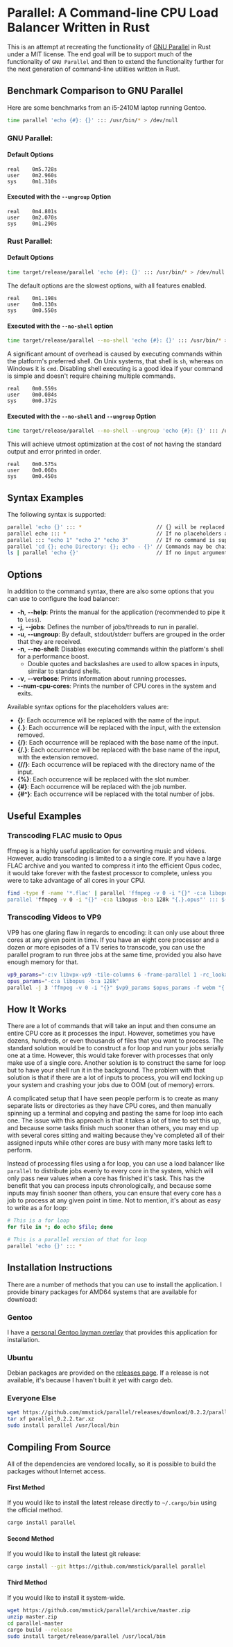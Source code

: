 # Parallel: A Command-line CPU Load Balancer Written in Rust
This is an attempt at recreating the functionality of [GNU Parallel](https://www.gnu.org/software/parallel/) in Rust under a MIT license. The end goal will be to support much of the functionality of `GNU Parallel` and then to extend the functionality further for the next generation of command-line utilities written in Rust.

## Benchmark Comparison to GNU Parallel

Here are some benchmarks from an i5-2410M laptop running Gentoo.

```sh
time parallel 'echo {#}: {}' ::: /usr/bin/* > /dev/null
```

### **GNU Parallel**:

#### Default Options

```
real	0m5.728s
user	0m2.960s
sys 	0m1.310s
```

#### Executed with the `--ungroup` Option

```
real	0m4.801s
user	0m2.070s
sys  	0m1.290s
```

### **Rust Parallel**:

#### Default Options

```sh
time target/release/parallel 'echo {#}: {}' ::: /usr/bin/* > /dev/null
```

The default options are the slowest options, with all features enabled.

```
real	0m1.198s
user	0m0.130s
sys  	0m0.550s
```

#### Executed with the `--no-shell` option

```sh
time target/release/parallel --no-shell 'echo {#}: {}' ::: /usr/bin/* > /dev/null
```

A significant amount of overhead is caused by executing commands within the platform's preferred shell. On Unix
systems, that shell is `sh`, whereas on Windows it is `cmd`. Disabling shell executing is a good idea if your
command is simple and doesn't require chaining multiple commands.

```
real    0m0.559s
user    0m0.084s
sys     0m0.372s
```

#### Executed with the `--no-shell` and `--ungroup` Option

```sh
time target/release/parallel --no-shell --ungroup 'echo {#}: {}' ::: /usr/bin/* > /dev/null
```

This will achieve utmost optimization at the cost of not having the standard output and error printed in order.

```
real	0m0.575s
user	0m0.060s
sys	    0m0.450s

```

## Syntax Examples
The following syntax is supported:

```sh
parallel 'echo {}' ::: *                        // {} will be replaced with each input found.
parallel echo ::: *                             // If no placeholders are used, it is automatically assumed.
parallel ::: "echo 1" "echo 2" "echo 3"         // If no command is supplied, the input arguments become commands.
parallel 'cd {}; echo Directory: {}; echo - {}' // Commands may be chained in the platform\'s shell.
ls | parallel 'echo {}'                         // If no input arguments are supplied, stdin will be read.
```

## Options

In addition to the command syntax, there are also some options that you can use to configure the load balancer:
- **-h**, **--help**: Prints the manual for the application (recommended to pipe it to `less`).
- **-j**, **--jobs**: Defines the number of jobs/threads to run in parallel.
- **-u**, **--ungroup**: By default, stdout/stderr buffers are grouped in the order that they are received.
- **-n**, **--no-shell**: Disables executing commands within the platform's shell for a performance boost.
    - Double quotes and backslashes are used to allow spaces in inputs, similar to standard shells.
- **-v**, **--verbose**: Prints information about running processes.
- **--num-cpu-cores**: Prints the number of CPU cores in the system and exits.

Available syntax options for the placeholders values are:
- **{}**: Each occurrence will be replaced with the name of the input.
- **{.}**: Each occurrence will be replaced with the input, with the extension removed.
- **{/}**: Each occurrence will be replaced with the base name of the input.
- **{/.}**: Each occurrence will be replaced with the base name of the input, with the extension removed.
- **{//}**: Each occurrence will be replaced with the directory name of the input.
- **{%}**: Each occurrence will be replaced with the slot number.
- **{#}**: Each occurrence will be replaced with the job number.
- **{#^}**: Each occurrence will be replaced with the total number of jobs.

## Useful Examples

### Transcoding FLAC music to Opus
ffmpeg is a highly useful application for converting music and videos. However, audio transcoding is limited to a
a single core. If you have a large FLAC archive and you wanted to compress it into the efficient Opus codec, it would
take forever with the fastest processor to complete, unless you were to take advantage of all cores in your CPU.

```sh
find -type f -name '*.flac' | parallel 'ffmpeg -v 0 -i "{}" -c:a libopus -b:a 128k "{.}.opus"
parallel 'ffmpeg -v 0 -i "{}" -c:a libopus -b:a 128k "{.}.opus"' ::: $(find -type f -name '*.flac')
```

### Transcoding Videos to VP9
VP9 has one glaring flaw in regards to encoding: it can only use about three cores at any given point in time. If you
have an eight core processor and a dozen or more episodes of a TV series to transcode, you can use the parallel
program to run three jobs at the same time, provided you also have enough memory for that.

```sh
vp9_params="-c:v libvpx-vp9 -tile-columns 6 -frame-parallel 1 -rc_lookahead 25 -threads 4 -speed 1 -b:v 0 -crf 18"
opus_params="-c:a libopus -b:a 128k"
parallel -j 3 'ffmpeg -v 0 -i "{}" $vp9_params $opus_params -f webm "{.}.webm"' ::: $(find -type f -name '*.mkv')
```

## How It Works

There are a lot of commands that will take an input and then consume an entire CPU core as it processes the input.
However, sometimes you have dozens, hundreds, or even thousands of files that you want to process.  The standard
solution would be to construct a for loop and run your jobs serially one at a time.  However, this would take forever
with processes that only make use of a single core.  Another solution is to construct the same for loop but to have
your shell run it in the background.  The problem with that solution is that if there are a lot of inputs to process,
you will end locking up your system and crashing your jobs due to OOM (out of memory) errors.

A complicated setup that I have seen people perform is to create as many separate lists or directories as they have CPU
cores, and then manually spinning up a terminal and copying and pasting the same for loop into each one.  The issue with
this approach is that it takes a lot of time to set this up, and because some tasks finish much sooner than others, you
may end up with several cores sitting and waiting because they've completed all of their assigned inputs while other
cores are busy with many more tasks left to perform.

Instead of processing files using a for loop, you can use a load balancer like `parallel` to distribute jobs evenly
to every core in the system, which will only pass new values when a core has finished it's task.  This has the benefit
that you can process inputs chronologically, and because some inputs may finish sooner than others, you can ensure
that every core has a job to process at any given point in time.  Not to mention, it's about as easy to write as a
for loop:

```sh
# This is a for loop
for file in *; do echo $file; done

# This is a parallel version of that for loop
parallel 'echo {}' ::: *
```

## Installation Instructions

There are a number of methods that you can use to install the application. I provide binary packages for AMD64 systems
that are available for download:

### Gentoo

I have a [personal Gentoo layman overlay](https://github.com/mmstick/mmstick-overlay) that provides this application for installation.

### Ubuntu

Debian packages are provided on the [releases page](https://github.com/mmstick/parallel/releases).
If a release is not available, it's because I haven't built it yet with cargo deb.

### Everyone Else

```sh
wget https://github.com/mmstick/parallel/releases/download/0.2.2/parallel_0.2.2_amd64.tar.xz
tar xf parallel_0.2.2.tar.xz
sudo install parallel /usr/local/bin
```

## Compiling From Source

All of the dependencies are vendored locally, so it is possible to build the packages without Internet access.

#### First Method

If you would like to install the latest release directly to `~/.cargo/bin` using the official method.

```sh
cargo install parallel
```

#### Second Method

If you would like to install the latest git release:

```sh
cargo install --git https://github.com/mmstick/parallel parallel
```

#### Third Method

If you would like to install it system-wide.

```sh
wget https://github.com/mmstick/parallel/archive/master.zip
unzip master.zip
cd parallel-master
cargo build --release
sudo install target/release/parallel /usr/local/bin
```
